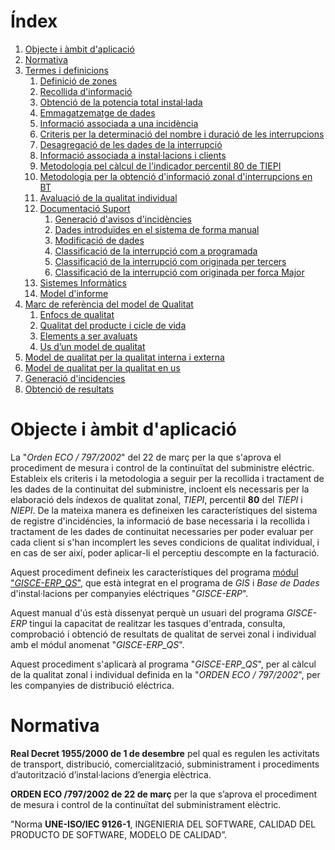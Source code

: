 # Índex

1. [Objecte i àmbit d'aplicació](#objecte-i-ambit-daplicacio)
2. [Normativa](#normativa)
3. [Termes i definicions](qualitat/termes_i_def.md)
    1. [Definició de zones](qualitat/termes_i_def.md#definicio-de-zones)
    2. [Recollida d'informació](qualitat/termes_i_def.md#recollida-dinformacio)
    3. [Obtenció de la potencia total instal·lada](qualitat/termes_i_def.md#obtencio-de-la-potencia-total-instalada)
    4. [Emmagatzematge de dades](qualitat/termes_i_def.md#emmagatzematge-de-dades)
    5. [Informació associada a una incidència](qualitat/termes_i_def.md#informacio-associada-a-una-incidencia)
    6. [Criteris per la determinació del nombre i duració de les interrupcions](qualitat/termes_i_def.md#criteris-per-la-determinacio-del-nombre-i-duracio-de-les-interrupcions)
    7. [Desagregació de les dades de la interrupció](qualitat/termes_i_def.md#desagregacio-de-les-dades-de-la-interrupcio)
    8. [Informació associada a instal·lacions i clients](qualitat/termes_i_def.md#informacio-associada-a-instalacions-i-clients)
    9. [Metodologia pel càlcul de l'indicador percentil 80 de TIEPI](qualitat/termes_i_def.md#metodologia-pel-calcul-de-linicador-percentil-80-de-tiepi)
    10. [Metodologia per la obtenció d'informació zonal d'interrupcions en BT](qualitat/termes_i_def.md#metodologia-per-la-obtencio-dinformacio-zonal-dinterrupcions-en-bt)
    11. [Avaluació de la qualitat individual](qualitat/termes_i_def.md#avaluacio-de-la-qualitat-individual)
    12. [Documentació Suport](qualitat/termes_i_def.md#documentacio-suport)
        1. [Generació d'avisos d'incidències](qualitat/termes_i_def.md#generacio-davisos-dincidencies)
        2. [Dades introduïdes en el sistema de forma manual](qualitat/termes_i_def.md#dades-introduides-en-el-sistema-de-forma-manual)
        3. [Modificació de dades](qualitat/termes_i_def.md#modificacio-de-dades)
        4. [Classificació de la interrupció com a programada](qualitat/termes_i_def.md#classificacio-de-la-interrupcio-com-a-programada)
        5. [Classificació de la interrupció com originada per tercers](qualitat/termes_i_def.md#classificacio-de-la-interrupcio-com-originada-per-tercers)
        6. [Classificació de la interrupció com originada per forca Major](qualitat/termes_i_def.md#classificacio-de-la-interrupcio-com-originada-per-forca-major)
    13. [Sistemes Informàtics](qualitat/termes_i_def.md#sistemes-informatics)
    14. [Model d'informe](qualitat/termes_i_def.md#model-dinforme)
4. [Marc de referència del model de Qualitat](qualitat/marc_ref_model.md)
    1. [Enfocs de qualitat](qualitat/marc_ref_model.md#enfocs-de-qualitat)
    2. [Qualitat del producte i cicle de vida](qualitat/marc_ref_model.md#qualitat/marc_ref_model.md)
    3. [Elements a ser avaluats](qualitat/marc_ref_model.md#elements-a-ser-evaluats)
    4. [Us d’un model de qualitat](qualitat/marc_ref_model.md#us-dun-model-de-qualitat)
5. [Model de qualitat per la qualitat interna i externa](qualitat/model_interna_i_externa.md)
6. [Model de qualitat per la qualitat en us](qualitat/model_en_us.md)
7. [Generació d'incidencies](qualitat/generacio_incidencies.md)
8. [Obtenció de resultats](qualitat/obtencio_resultats.md)

# Objecte i àmbit d'aplicació

La "_Orden ECO / 797/2002_" del 22 de març per la que s'aprova el procediment
de mesura i control de la continuïtat del subministre eléctric. Estableix els
criteris i la metodologia a seguir per la recollida i tractament de les dades
de la continuitat del subministre, incloent els necessaris per la elaboració
dels índexos de qualitat zonal, _TIEPI_, percentil **80** del _TIEPI_ i _NIEPI_.
De la mateixa manera es defineixen les característiques del sistema de registre
d'incidéncies, la informació de base necessaria i la recollida i tractament de
les dades de continuitat necessaries per poder evaluar per cada client si s'han
incomplert les seves condicions de qualitat individual, i en cas de ser així,
poder aplicar-li el perceptiu descompte en la facturació.

Aquest procediment defineix les característiques del programa
[módul "_GISCE-ERP_QS_"](qualitat_individual.md), que està integrat en el
programa de _GIS_ i _Base de Dades_ d'instal·lacions per companyies
eléctriques "_GISCE-ERP_".

Aquest manual d'ús està dissenyat perquè un usuari del programa _GISCE-ERP_
tingui la capacitat de realitzar les tasques d'entrada, consulta, comprobació
i obtenció de resultats de qualitat de servei zonal i individual amb el módul
anomenat "_GISCE-ERP_QS_".

Aquest procediment s'aplicarà al programa "_GISCE-ERP_QS_", per al càlcul de la
qualitat zonal i individual definida en la "_ORDEN ECO / 797/2002_", per les
companyies de distribució eléctrica.

# Normativa

**Real Decret 1955/2000 de 1 de desembre** pel qual es regulen les activitats
de transport, distribució, comercialització, subministrament i procediments
d’autorització d’instal·lacions d’energia elèctrica.

**ORDEN ECO /797/2002 de 22 de març** per la que s’aprova el procediment de
mesura i control de la continuïtat del subministrament elèctric.

"Norma **UNE-ISO/IEC 9126-1**, INGENIERIA DEL SOFTWARE, CALIDAD DEL PRODUCTO
DE SOFTWARE, MODELO DE CALIDAD”.
